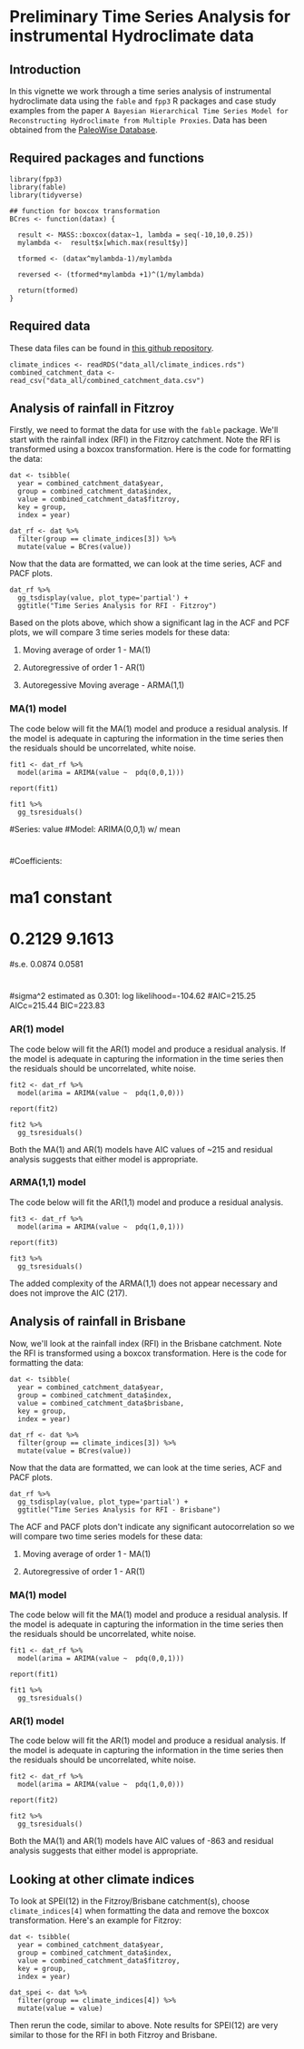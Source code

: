 Preliminary Time Series Analysis for instrumental Hydroclimate data
================

## Introduction
In this vignette we work through a time series analysis of instrumental hydroclimate data using the `fable` and `fpp3` R packages and case study examples from the paper `A Bayesian Hierarchical Time Series Model for Reconstructing Hydroclimate from Multiple Proxies`. Data has been obtained from the [PaleoWise Database](https://palaeoclimate.com.au/project-outputs/access-the-palaeowise-database/). 

## Required packages and functions

```{r}
library(fpp3)
library(fable)
library(tidyverse)

## function for boxcox transformation
BCres <- function(datax) {
  
  result <- MASS::boxcox(datax~1, lambda = seq(-10,10,0.25))
  mylambda <-  result$x[which.max(result$y)]
  
  tformed <- (datax^mylambda-1)/mylambda
  
  reversed <- (tformed*mylambda +1)^(1/mylambda)
  
  return(tformed)  
}
```
## Required data

These data files can be found in [this github repository](https://github.com/ncahill89/wsp).

```{r}
climate_indices <- readRDS("data_all/climate_indices.rds")
combined_catchment_data <- read_csv("data_all/combined_catchment_data.csv")
```

## Analysis of rainfall in Fitzroy

Firstly, we need to format the data for use with the `fable` package. We'll start with the rainfall index (RFI) in the Fitzroy catchment. Note the RFI is transformed using a boxcox transformation. Here is the code for formatting the data: 

```{r}
dat <- tsibble(
  year = combined_catchment_data$year,
  group = combined_catchment_data$index,
  value = combined_catchment_data$fitzroy,
  key = group,
  index = year)

dat_rf <- dat %>%
  filter(group == climate_indices[3]) %>%
  mutate(value = BCres(value))
```

Now that the data are formatted, we can look at the time series, ACF and PACF plots.

```{r}
dat_rf %>% 
  gg_tsdisplay(value, plot_type='partial') +
  ggtitle("Time Series Analysis for RFI - Fitzroy")
```

Based on the plots above, which show a significant lag in the ACF and PCF plots, we will compare 3 time series models for these data:

1. Moving average of order 1 - MA(1) 

2. Autoregressive of order 1 -  AR(1)

3. Autoregessive Moving average - ARMA(1,1) 


### MA(1) model

The code below will fit the MA(1) model and produce a residual analysis. If the model is adequate in capturing the information in the time series then the residuals should be uncorrelated, white noise. 


```{r}
fit1 <- dat_rf %>%
  model(arima = ARIMA(value ~  pdq(0,0,1))) 

report(fit1)

fit1 %>% 
  gg_tsresiduals()
```

#Series: value 
#Model: ARIMA(0,0,1) w/ mean 
#
#Coefficients:
#         ma1  constant
#      0.2129    9.1613
#s.e.  0.0874    0.0581
#
#sigma^2 estimated as 0.301:  log likelihood=-104.62
#AIC=215.25   AICc=215.44   BIC=223.83


### AR(1) model

The code below will fit the AR(1) model and produce a residual analysis. If the model is adequate in capturing the information in the time series then the residuals should be uncorrelated, white noise. 

```{r}
fit2 <- dat_rf %>%
  model(arima = ARIMA(value ~  pdq(1,0,0))) 

report(fit2)

fit2 %>% 
  gg_tsresiduals()
```

Both the MA(1) and AR(1) models have AIC values of ~215 and residual analysis suggests that either model is appropriate. 

### ARMA(1,1) model

The code below will fit the AR(1,1) model and produce a residual analysis. 

```{r}
fit3 <- dat_rf %>%
  model(arima = ARIMA(value ~  pdq(1,0,1))) 

report(fit3)

fit3 %>% 
  gg_tsresiduals()
```

The added complexity of the ARMA(1,1) does not appear necessary and does not improve the AIC (217). 


## Analysis of rainfall in Brisbane

Now, we'll look at the rainfall index (RFI) in the Brisbane catchment. Note the RFI is transformed using a boxcox transformation. Here is the code for formatting the data: 

```{r}
dat <- tsibble(
  year = combined_catchment_data$year,
  group = combined_catchment_data$index,
  value = combined_catchment_data$brisbane,
  key = group,
  index = year)

dat_rf <- dat %>%
  filter(group == climate_indices[3]) %>%
  mutate(value = BCres(value))
```

Now that the data are formatted, we can look at the time series, ACF and PACF plots.

```{r, echo = FALSE}
dat_rf %>% 
  gg_tsdisplay(value, plot_type='partial') +
  ggtitle("Time Series Analysis for RFI - Brisbane")
```

The ACF and PACF plots don't indicate any significant autocorrelation so we will compare two time series models for these data:

1. Moving average of order 1 - MA(1) 

2. Autoregressive of order 1 -  AR(1)

### MA(1) model

The code below will fit the MA(1) model and produce a residual analysis. If the model is adequate in capturing the information in the time series then the residuals should be uncorrelated, white noise. 


```{r}
fit1 <- dat_rf %>%
  model(arima = ARIMA(value ~  pdq(0,0,1))) 

report(fit1)

fit1 %>% 
  gg_tsresiduals()
```


### AR(1) model

The code below will fit the AR(1) model and produce a residual analysis. If the model is adequate in capturing the information in the time series then the residuals should be uncorrelated, white noise. 

```{r}
fit2 <- dat_rf %>%
  model(arima = ARIMA(value ~  pdq(1,0,0))) 

report(fit2)

fit2 %>% 
  gg_tsresiduals()
```

Both the MA(1) and AR(1) models have AIC values of -863 and residual analysis suggests that either model is appropriate. 

## Looking at other climate indices

To look at SPEI(12) in the Fitzroy/Brisbane catchment(s), choose `climate_indices[4]` when formatting the data and remove the boxcox transformation. Here's an example for Fitzroy:

```{r}
dat <- tsibble(
  year = combined_catchment_data$year,
  group = combined_catchment_data$index,
  value = combined_catchment_data$fitzroy,
  key = group,
  index = year)

dat_spei <- dat %>%
  filter(group == climate_indices[4]) %>%
  mutate(value = value)
```

Then rerun the code, similar to above. Note results for SPEI(12) are very similar to those for the RFI in both Fitzroy and Brisbane.

